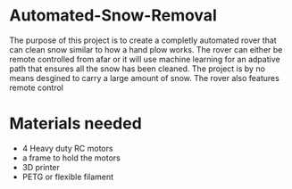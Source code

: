 # Automated-Snow-Removal
The purpose of this project is to create a completly automated rover that can clean snow similar to how a hand plow works. The rover can either be remote controlled from afar or it will use machine learning for an adpative path that ensures all the snow has been cleaned. The project is by no means desgined to carry a large amount of snow. The rover also features remote control

# Materials needed
* 4 Heavy duty RC motors
* a frame to hold the motors
* 3D printer
* PETG or flexible filament
